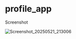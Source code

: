 # profile_app

Screenshot

![Screenshot_20250521_213006](https://github.com/user-attachments/assets/a126e2d6-f9b3-4d09-9116-5d293586523a)
